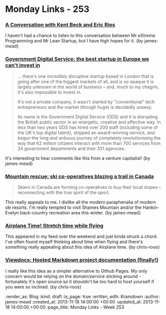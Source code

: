 Monday Links - 253
==================

### [A Conversation with Kent Beck and Eric Ries](http://www.ustream.tv/recorded/40772384)

I haven't had a chance to listen to this conversation between Mr eXtreme Programming and Mr Lean Startup, but I have high hopes for it. {by james-mead}


### [Government Digital Service: the best startup in Europe we can't invest in](http://www.theguardian.com/technology/2013/nov/15/government-digital-service-best-startup-europe-invest)

> ... there's one incredibly disruptive startup based in London that is going after one of the biggest markets of all, and is so opaque it is largely unknown in the world of business – and, much to my chagrin, it's also impossible to invest in.
>
> It's not a private company, it wasn't started by "conventional" tech entrepreneurs and the market (though huge) is decidedly unsexy.
>
> Its name is the Government Digital Service (GDS) and it is disrupting the British public sector in an energetic, creative and effective way. In less than two years GDS has hired over 200 staff (including some of the UK's top digital talent), shipped an award-winning service, and begun the long and arduous journey of completely revolutionising the way that 62 million citizens interact with more than 700 services from 24 government departments and their 331 agencies.

It's interesting to hear comments like this from a venture capitalist! {by james-mead}


### [Mountain rescue: ski co-operatives blazing a trail in Canada](http://www.theguardian.com/travel/2013/nov/15/ski-cooperatives-canada-shames-mountains)

> Skiers in Canada are forming co-operatives to buy their local slopes – reconnecting with the true spirit of the sport.

This really appeals to me. I dislike all the modern paraphenalia of modern ski resorts. I'm really tempted to visit Shames Mountain and/or the Hankin-Evelyn back-country recreation area this winter. {by james-mead}


### [Airplane Time! Stretch time while flying](http://aaronparecki.com/articles/2013/11/17/1/airplane-time-stretch-time-while-flying)

This appeared in my feed over the weekend and just kinda struck a chord. I've often found myself thinking about time when flying and there's something really appealing about this idea of Airplane time. {by chris-roos}


### [Viewdocs: Hosted Markdown project documentation (finally!)](http://progrium.com/blog/2013/11/13/viewdocs-hosted-markdown-project-documentation/)

I really like this idea as a simpler alternative to Github Pages. My only concern would be relying on the domain/service sticking around - fortunately it's open source so it shouldn't be too hard to host yourself if you were so inclined. {by chris-roos}


:render_as: Blog
:kind: draft
:is_page: true
:written_with: Kramdown
:author: james-mead
:created_at: 2013-11-18 14:00:00 +00:00
:updated_at: 2013-11-18 14:00:00 +00:00
:page_title: Monday Links - Week 253

